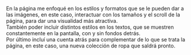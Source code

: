 En la página me enfoqué en los estilos y formatos que se le pueden dar a las imágenes, en este caso, interactuar con los tamaños y el scroll de la página, para dar una visualidad más atractiva.
<br>
También poder incluir distintos estilos en los textos, que se muestren constantemente en la pantalla, con y sin fondos detrás.
<br>
Por último incluí una cuenta atrás para complementar de lo que se trata la página, en este caso, una nueva colección de ropa que saldrá pronto.
<br>
